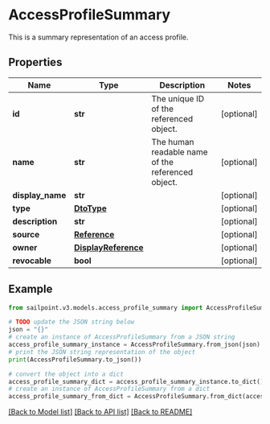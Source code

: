 # AccessProfileSummary

This is a summary representation of an access profile.

## Properties

Name | Type | Description | Notes
------------ | ------------- | ------------- | -------------
**id** | **str** | The unique ID of the referenced object. | [optional] 
**name** | **str** | The human readable name of the referenced object. | [optional] 
**display_name** | **str** |  | [optional] 
**type** | [**DtoType**](DtoType.md) |  | [optional] 
**description** | **str** |  | [optional] 
**source** | [**Reference**](Reference.md) |  | [optional] 
**owner** | [**DisplayReference**](DisplayReference.md) |  | [optional] 
**revocable** | **bool** |  | [optional] 

## Example

```python
from sailpoint.v3.models.access_profile_summary import AccessProfileSummary

# TODO update the JSON string below
json = "{}"
# create an instance of AccessProfileSummary from a JSON string
access_profile_summary_instance = AccessProfileSummary.from_json(json)
# print the JSON string representation of the object
print(AccessProfileSummary.to_json())

# convert the object into a dict
access_profile_summary_dict = access_profile_summary_instance.to_dict()
# create an instance of AccessProfileSummary from a dict
access_profile_summary_from_dict = AccessProfileSummary.from_dict(access_profile_summary_dict)
```
[[Back to Model list]](../README.md#documentation-for-models) [[Back to API list]](../README.md#documentation-for-api-endpoints) [[Back to README]](../README.md)



